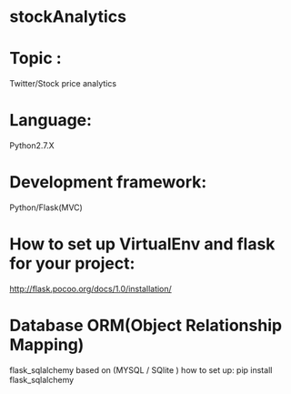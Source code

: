 # stockAnalytics

# Topic :
Twitter/Stock price analytics

# Language:
Python2.7.X

# Development framework:
Python/Flask(MVC)


# How to set up VirtualEnv and flask for your project:
http://flask.pocoo.org/docs/1.0/installation/



# Database ORM(Object Relationship Mapping)
flask_sqlalchemy based on (MYSQL / SQlite )
how to set up:
 pip install flask_sqlalchemy





